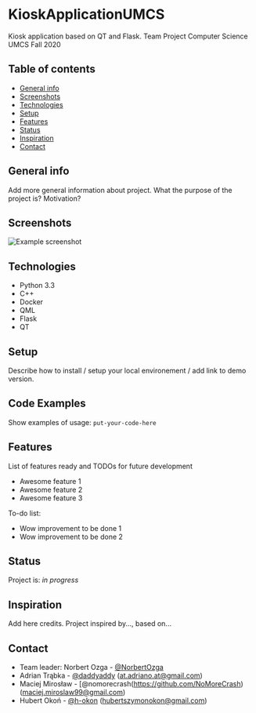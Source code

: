# KioskApplicationUMCS
Kiosk application based on QT and Flask.
Team Project Computer Science UMCS Fall 2020

## Table of contents
* [General info](#general-info)
* [Screenshots](#screenshots)
* [Technologies](#technologies)
* [Setup](#setup)
* [Features](#features)
* [Status](#status)
* [Inspiration](#inspiration)
* [Contact](#contact)

## General info
Add more general information about project. What the purpose of the project is? Motivation?

## Screenshots
![Example screenshot](./img/screenshot.png)

## Technologies
* Python 3.3
* C++
* Docker
* QML
* Flask
* QT

## Setup
Describe how to install / setup your local environement / add link to demo version.

## Code Examples
Show examples of usage:
`put-your-code-here`

## Features
List of features ready and TODOs for future development
* Awesome feature 1
* Awesome feature 2
* Awesome feature 3

To-do list:
* Wow improvement to be done 1
* Wow improvement to be done 2

## Status
Project is: _in progress_

## Inspiration
Add here credits. Project inspired by..., based on...

## Contact
* Team leader: Norbert Ozga - [@NorbertOzga](https://github.com/NorbertOzga)
* Adrian Trąbka - [@daddyaddy](https://github.com/daddyaddy) (at.adriano.at@gmail.com)
* Maciej Mirosław - [@nomorecrash(https://github.com/NoMoreCrash)(maciej.miroslaw99@gmail.com)
* Hubert Okoń - [@h-okon](https://github.com/h-okon) (hubertszymonokon@gmail.com)

